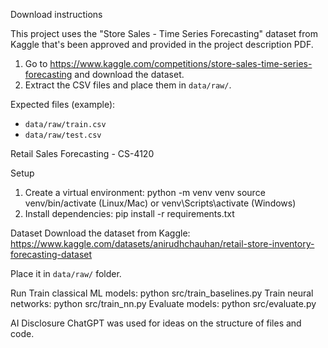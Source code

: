 Download instructions

This project uses the "Store Sales - Time Series Forecasting" dataset from Kaggle that's been approved and provided in the project description PDF.

1. Go to https://www.kaggle.com/competitions/store-sales-time-series-forecasting and download the dataset.
2. Extract the CSV files and place them in `data/raw/`.

Expected files (example):
- `data/raw/train.csv`
- `data/raw/test.csv`

Retail Sales Forecasting - CS-4120

 Setup
1. Create a virtual environment:
   python -m venv venv
   source venv/bin/activate (Linux/Mac) or venv\Scripts\activate (Windows)
2. Install dependencies:
   pip install -r requirements.txt

Dataset
Download the dataset from Kaggle:
https://www.kaggle.com/datasets/anirudhchauhan/retail-store-inventory-forecasting-dataset

Place it in `data/raw/` folder.

Run
 Train classical ML models:
  python src/train_baselines.py
 Train neural networks:
  python src/train_nn.py
 Evaluate models:
  python src/evaluate.py

AI Disclosure
ChatGPT was used for ideas on the structure of files and code.
